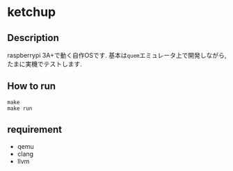 # ketchup

## Description
raspberrypi 3A+で動く自作OSです.
基本は`quem`エミュレータ上で開発しながら, たまに実機でテストします.

## How to run
```
make
make run
```

## requirement
- qemu
- clang
- llvm